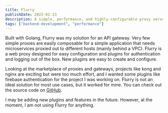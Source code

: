 ```yaml
---
title: Flurry
publishDate: 2023-01-23
description: A simple, performance, and highly-configurable proxy server written with Golang.
tags: ["backend-development", "performance"]
---
```


Built with Golang, Flurry was my solution for an API gateway. Very few simple proxies are easily composable for a simple application that needs microservices proxied out to different hosts (mainly behind a VPC). Flurry is a web proxy designed for easy configuration and plugins for authentication and logging out of the box. New plugins are easy to create and configure.

Looking at the marketplace of proxies and gateways, projects like kong and nginx are exciting but were too much effort, and I wanted some plugins like firebase authentication for the project I was working on. Flurry is not an ideal solution for most use cases, but it worked for mine. You can check out the source code on [GitHub](https://github.com/walln/Flurry2).

I may be adding new plugins and features in the future. However, at the moment, I am not using Flurry for anything.
